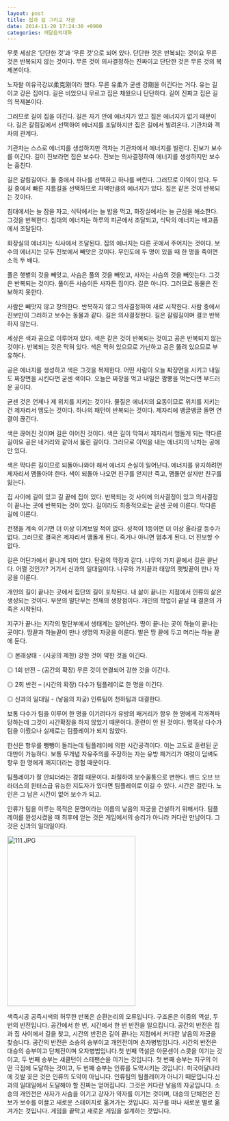 ```yaml
---
layout: post
title: 집과 길 그리고 자궁
date: 2014-11-20 17:24:30 +0900
categories: 깨달음의대화
---
```

  
  


무릇 세상은 ‘단단한 것’과 ‘무른 것’으로 되어 있다. 단단한 것은 반복되는 것이요 무른 것은 반복되지 않는 것이다. 무른 것이 의사결정하는 진짜이고 단단한 것은 무른 것의 복제본이다. 

  


노자왈 이유극강以柔克刚이라 했다. 무른 유柔가 굳센 강剛을 이긴다는 거다. 유는 길이고 강은 집이다. 길은 비었으니 무르고 집은 채웠으니 단단하다. 길이 진짜고 집은 길의 복제본이다. 

  


그러므로 길이 집을 이긴다. 길은 자기 안에 에너지가 있고 집은 에너지가 없기 때문이다. 길은 갈림길에서 선택하여 에너지를 조달하지만 집은 길에서 빌려온다. 기관차와 객차의 관계다. 

  


기관차는 스스로 에너지를 생성하지만 객차는 기관차에서 에너지를 빌린다. 진보가 보수를 이긴다. 길이 진보라면 집은 보수다. 진보는 의사결정하여 에너지를 생성하지만 보수는 훔친다.

  


길은 갈림길이다. 둘 중에서 하나를 선택하고 하나를 버린다. 그러므로 이익이 있다. 두 길 중에서 빠른 지름길을 선택하므로 차액만큼의 에너지가 있다. 집은 같은 것이 반복되는 것이다. 

  


침대에서는 늘 잠을 자고, 식탁에서는 늘 밥을 먹고, 화장실에서는 늘 근심을 해소한다. 그것을 반복한다. 침대의 에너지는 하루의 피곤에서 조달되고, 식탁의 에너지는 배고픔에서 조달된다. 

  


화장실의 에너지는 식사에서 조달된다. 집의 에너지는 다른 곳에서 주어지는 것이다. 보수의 에너지는 모두 진보에서 빼앗은 것이다. 무인도에 두 명이 있을 때 한 명을 죽이면 소득 두 배다.

  


풀은 햇볕의 것을 빼앗고, 사슴은 풀의 것을 빼앗고, 사자는 사슴의 것을 빼앗는다. 그것은 반복되는 것이다. 풀이든 사슴이든 사자든 집이다. 길은 아니다. 그러므로 동물은 진보하지 못한다.

  


사람은 빼앗지 않고 창의한다. 반복하지 않고 의사결정하여 새로 시작한다. 사람 중에서 진보만이 그러하고 보수는 동물과 같다. 길은 의사결정한다. 길은 갈림길이며 결코 반복하지 않는다. 

  


세상은 색과 공으로 이루어져 있다. 색은 같은 것이 반복되는 것이고 공은 반복되지 않는 것이다. 반복되는 것은 막혀 있다. 색은 막혀 있으므로 가난하고 공은 뚫려 있으므로 부유하다. 

  


공은 에너지를 생성하고 색은 그것을 복제한다. 어떤 사람이 오늘 짜장면을 시키고 내일도 짜장면을 시킨다면 굳센 색이다. 오늘은 짜장을 먹고 내일은 짬뽕을 먹는다면 부드러운 공이다. 

  


굳센 것은 언제나 제 위치를 지키는 것이다. 물질은 에너지의 요동이므로 위치를 지키는건 제자리서 맴도는 것이다. 하나의 패턴이 반복되는 것이다. 제자리에 뱅글뱅글 돌면 연결이 끊긴다. 

  


색은 끊어진 것이며 길은 이어진 것이다. 색은 길이 막혀서 제자리서 맴돌게 되는 막다른 길이요 공은 네거리와 같아서 뚫린 길이다. 그러므로 이익을 내는 에너지의 낙차는 공에만 있다. 

  


색은 막다른 길이므로 되돌아나와야 해서 에너지 손실이 일어난다. 에너지를 유지하려면 제자리서 맴돌아야 한다. 색이 되돌아 나오면 친구를 얻지만 죽고, 맴돌면 살지만 친구를 잃는다. 

  


집 사이에 길이 있고 길 끝에 집이 있다. 반복되는 것 사이에 의사결정이 있고 의사결정이 끝나는 곳에 반복되는 것이 있다. 길이라도 최종적으로는 굳센 곳에 이른다. 막다른 길에 이른다. 

  


전쟁을 계속 이기면 더 이상 이겨보일 적이 없다. 성적이 1등이면 더 이상 올라갈 등수가 없다. 그러므로 결국은 제자리서 맴돌게 된다. 죽거나 아니면 멈추게 된다. 더 진보할 수 없다.

  


길은 어딘가에서 끝나게 되어 있다. 탄광의 막장과 같다. 나무의 가지 끝에서 길은 끝난다. 어쩔 것인가? 거기서 신과의 일대일이다. 나무와 가지끝과 태양의 햇빛끝이 만나 자궁을 이룬다. 

  


개인의 길이 끝나는 곳에서 집단의 길이 포착된다. 내 삶이 끝나는 지점에서 인류의 삶은 생성되는 것이다. 부분의 말단부는 전체의 생장점이다. 개인의 학업이 끝날 때 결혼의 가족은 시작된다.

  


지구가 끝나는 지각의 말단부에서 생태계는 일어난다. 땅이 끝나는 곳이 하늘이 끝나는 곳이다. 땅끝과 하늘끝이 만나 생명의 자궁을 이룬다. 발은 땅 끝에 두고 머리는 하늘 끝에 둔다. 

  


◎ 본래상태 - (시공의 제한) 강한 것이 약한 것을 이긴다.  

      
◎ 1회 반전 – (공간의 확장) 무른 것이 연결되어 강한 것을 이긴다.   

      
◎ 2회 반전 – (시간의 확장) 다수가 팀플레이로 한 명을 이긴다.   

      
◎ 신과의 일대일 - (낳음의 자궁) 인류팀이 천하팀과 대결한다. 

  


보통 다수가 팀을 이루어 한 명을 이기려다가 유방의 패거리가 항우 한 명에게 각개격파 당하는데 그것이 시간확장을 하지 않았기 때문이다. 훈련이 안 된 것이다. 명목상 다수가 팀을 이뤘으나 실제로는 팀플레이가 되지 않았다. 

  


한신은 항우를 뺑뺑이 돌리는데 팀플레이에 의한 시간공격이다. 이는 고도로 훈련된 군대만이 가능하다. 보통 무개념 자유주의를 주장하는 자는 유방 패거리가 여럿이 덤벼도 항우 한 명에게 깨지더라는 경험 때문이다. 

  


팀플레이가 잘 안되더라는 경험 때문이다. 좌절하여 보수꼴통으로 변한다. 밴드 오브 브라더스의 윈터스급 유능한 지도자가 있다면 팀플레이로 이길 수 있다. 시간은 걸린다. 노인은 그 남은 시간이 없어 보수가 되고. 

  


인류가 팀을 이루는 목적은 문명이라는 이름의 낳음의 자궁을 건설하기 위해서다. 팀플레이를 완성시켰을 때 최후에 얻는 것은 게임에서의 승리가 아니라 커다란 만남이다. 그것은 신과의 일대일이다. 




 <img src="assets/attach/images/198/096/539/111.JPG" alt="111.JPG" width="300" height="397" /> 

  


색즉시공 공즉시색의 허무한 반복은 순환논리의 오류입니다. 구조론은 이중의 역설, 두 번의 반전입니다. 공간에서 한 번, 시간에서 한 번 반전을 일으킵니다. 공간의 반전은 집과 집 사이에서 길을 찾고, 시간의 반전은 길이 끝나는 지점에서 커다란 낳음의 자궁을 찾습니다. 공간의 반전은 소승의 승부이고 개인전이며 손자병법입니다. 시간의 반전은 대승의 승부이고 단체전이며 오자병법입니다.첫 번째 역설은 아문센이 스콧을 이기는 것이고, 두 번째 승부는 섀클턴이 스테팬슨을 이기는 것입니다. 첫 번째 승부는 지구의 어떤 극점에 도달하는 것이고, 두 번째 승부는 인류를 도약시키는 것입니다. 미국이달나라에 깃발 꽂은 것은 인류의 도약이 아닙니다. 인류팀의 팀플레이가 아니기 때문입니다.신과의 일대일에서 도달해야 할 진짜는 얻어집니다. 그것은 커다란 낳음의 자궁입니다. 소승의 개인전은 사자가 사슴을 이기고 강자가 약자를 이기는 것이며, 대승의 단체전은 진보가 보수를 이끌고 새로운 스테이지로 옮겨가는 것입니다. 지구를 떠나 새로운 별로 옮겨가는 것입니다. 게임을 끝막고 새로운 게임을 설계하는 것입니다.
